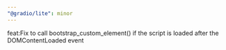 ```yaml
---
"@gradio/lite": minor
---
```


feat:Fix to call bootstrap_custom_element() if the script is loaded after the DOMContentLoaded event
